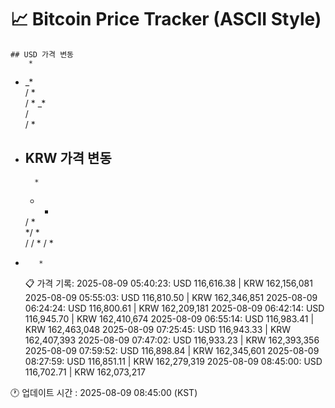 # 📈 Bitcoin Price Tracker (ASCII Style)
    ## USD 가격 변동 
        *     
   * _*   
  /    *  
  /     * 
 _*       
/         
/        *
*         
    ## KRW 가격 변동
        *     
   * *    
  /   *   
 */    *  
/ /     * 
/ *       
*         
         *
    📋 가격 기록:
    2025-08-09 05:40:23: USD 116,616.38 | KRW 162,156,081
2025-08-09 05:55:03: USD 116,810.50 | KRW 162,346,851
2025-08-09 06:24:24: USD 116,800.61 | KRW 162,209,181
2025-08-09 06:42:14: USD 116,945.70 | KRW 162,410,674
2025-08-09 06:55:14: USD 116,983.41 | KRW 162,463,048
2025-08-09 07:25:45: USD 116,943.33 | KRW 162,407,393
2025-08-09 07:47:02: USD 116,933.23 | KRW 162,393,356
2025-08-09 07:59:52: USD 116,898.84 | KRW 162,345,601
2025-08-09 08:27:59: USD 116,851.11 | KRW 162,279,319
2025-08-09 08:45:00: USD 116,702.71 | KRW 162,073,217
    
🕐 업데이트 시간 : 2025-08-09 08:45:00 (KST)

